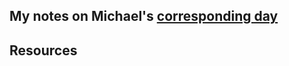 ## My notes on Michael's [corresponding day](https://www.90daysofdevops.com/2022/day54/)


## Resources

